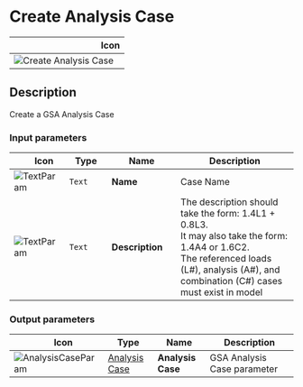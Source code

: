 # Create Analysis Case
<!--- This file has been auto-generated, do not change it manually! Edit the generator here: https://github.com/arup-group/GSA-Grasshopper/tree/main/DocsGeneration --->

|<img width="150"/> Icon |
| ----------- |
|![Create Analysis Case](./images/CreateAnalysisCase.png) |

## Description

Create a GSA Analysis Case

### Input parameters

|<img width="20"/> Icon |<img width="200"/> Type |<img width="200"/> Name |<img width="1000"/> Description |
| ----------- | ----------- | ----------- | ----------- |
|![TextParam](./images/TextParam.png) |`Text` |**Name** |Case Name |
|![TextParam](./images/TextParam.png) |`Text` |**Description** |The description should take the form: 1.4L1 + 0.8L3.<br />It may also take the form: 1.4A4 or 1.6C2.<br />The referenced loads (L#), analysis (A#), and combination (C#) cases must exist in model |

### Output parameters

|<img width="20"/> Icon |<img width="200"/> Type |<img width="200"/> Name |<img width="1000"/> Description |
| ----------- | ----------- | ----------- | ----------- |
|![AnalysisCaseParam](./images/AnalysisCaseParam.png) |[Analysis Case](gsagh-analysis-case-parameter.md) |**Analysis Case** |GSA Analysis Case parameter |


